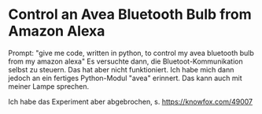 #  Control an Avea Bluetooth Bulb from Amazon Alexa

Prompt: "give me code, written in python, to control my avea bluetooth bulb from my amazon alexa"
Es versuchte dann, die Bluetoot-Kommunikation selbst zu steuern. Das hat aber nicht funktioniert. 
Ich habe mich dann jedoch an ein fertiges Python-Modul "avea" erinnert. Das kann auch mit meiner Lampe
sprechen. 

Ich habe das Experiment aber abgebrochen, s. https://knowfox.com/49007

